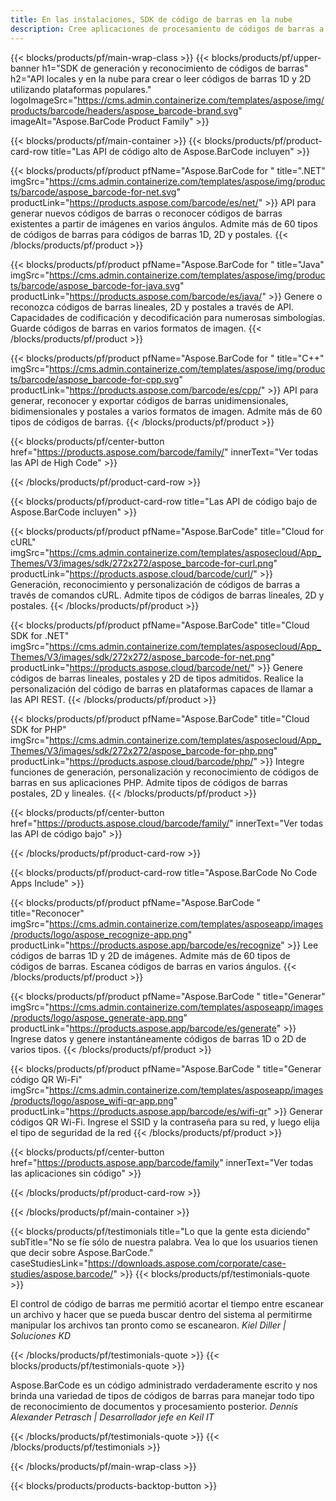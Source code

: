 ```yaml
---
title: En las instalaciones, SDK de código de barras en la nube
description: Cree aplicaciones de procesamiento de códigos de barras a través de API High-Code o SDK basados ​​en la nube. Utilice aplicaciones multiplataforma para la generación o el reconocimiento de códigos de barras.
---
```


{{< blocks/products/pf/main-wrap-class >}}
{{< blocks/products/pf/upper-banner h1="SDK de generación y reconocimiento de códigos de barras" h2="API locales y en la nube para crear o leer códigos de barras 1D y 2D utilizando plataformas populares." logoImageSrc="https://cms.admin.containerize.com/templates/aspose/img/products/barcode/headers/aspose_barcode-brand.svg" imageAlt="Aspose.BarCode Product Family" >}}

{{< blocks/products/pf/main-container >}}
{{< blocks/products/pf/product-card-row title="Las API de código alto de Aspose.BarCode incluyen" >}}

{{< blocks/products/pf/product pfName="Aspose.BarCode for " title=".NET" imgSrc="https://cms.admin.containerize.com/templates/aspose/img/products/barcode/aspose_barcode-for-net.svg" productLink="https://products.aspose.com/barcode/es/net/" >}}
API para generar nuevos códigos de barras o reconocer códigos de barras existentes a partir de imágenes en varios ángulos. Admite más de 60 tipos de códigos de barras para códigos de barras 1D, 2D y postales.
{{< /blocks/products/pf/product >}}

{{< blocks/products/pf/product pfName="Aspose.BarCode for " title="Java" imgSrc="https://cms.admin.containerize.com/templates/aspose/img/products/barcode/aspose_barcode-for-java.svg" productLink="https://products.aspose.com/barcode/es/java/" >}}
Genere o reconozca códigos de barras lineales, 2D y postales a través de API. Capacidades de codificación y decodificación para numerosas simbologías. Guarde códigos de barras en varios formatos de imagen.
{{< /blocks/products/pf/product >}}

{{< blocks/products/pf/product pfName="Aspose.BarCode for " title="C++" imgSrc="https://cms.admin.containerize.com/templates/aspose/img/products/barcode/aspose_barcode-for-cpp.svg" productLink="https://products.aspose.com/barcode/es/cpp/" >}}
API para generar, reconocer y exportar códigos de barras unidimensionales, bidimensionales y postales a varios formatos de imagen. Admite más de 60 tipos de códigos de barras.
{{< /blocks/products/pf/product >}}

{{< blocks/products/pf/center-button href="https://products.aspose.com/barcode/family/" innerText="Ver todas las API de High Code" >}}

{{< /blocks/products/pf/product-card-row >}}

{{< blocks/products/pf/product-card-row title="Las API de código bajo de Aspose.BarCode incluyen" >}}

{{< blocks/products/pf/product pfName="Aspose.BarCode" title="Cloud for cURL" imgSrc="https://cms.admin.containerize.com/templates/asposecloud/App_Themes/V3/images/sdk/272x272/aspose_barcode-for-curl.png" productLink="https://products.aspose.cloud/barcode/curl/" >}}
Generación, reconocimiento y personalización de códigos de barras a través de comandos cURL. Admite tipos de códigos de barras lineales, 2D y postales.
{{< /blocks/products/pf/product >}}

{{< blocks/products/pf/product pfName="Aspose.BarCode" title="Cloud SDK for .NET" imgSrc="https://cms.admin.containerize.com/templates/asposecloud/App_Themes/V3/images/sdk/272x272/aspose_barcode-for-net.png" productLink="https://products.aspose.cloud/barcode/net/" >}}
Genere códigos de barras lineales, postales y 2D de tipos admitidos. Realice la personalización del código de barras en plataformas capaces de llamar a las API REST.
{{< /blocks/products/pf/product >}}

{{< blocks/products/pf/product pfName="Aspose.BarCode" title="Cloud SDK for PHP" imgSrc="https://cms.admin.containerize.com/templates/asposecloud/App_Themes/V3/images/sdk/272x272/aspose_barcode-for-php.png" productLink="https://products.aspose.cloud/barcode/php/" >}}
Integre funciones de generación, personalización y reconocimiento de códigos de barras en sus aplicaciones PHP. Admite tipos de códigos de barras postales, 2D y lineales.
{{< /blocks/products/pf/product >}}

{{< blocks/products/pf/center-button href="https://products.aspose.cloud/barcode/family/" innerText="Ver todas las API de código bajo" >}}

{{< /blocks/products/pf/product-card-row >}}

{{< blocks/products/pf/product-card-row title="Aspose.BarCode No Code Apps Include" >}}

{{< blocks/products/pf/product pfName="Aspose.BarCode " title="Reconocer" imgSrc="https://cms.admin.containerize.com/templates/asposeapp/images/products/logo/aspose_recognize-app.png" productLink="https://products.aspose.app/barcode/es/recognize" >}}
Lee códigos de barras 1D y 2D de imágenes. Admite más de 60 tipos de códigos de barras. Escanea códigos de barras en varios ángulos.
{{< /blocks/products/pf/product >}}

{{< blocks/products/pf/product pfName="Aspose.BarCode " title="Generar" imgSrc="https://cms.admin.containerize.com/templates/asposeapp/images/products/logo/aspose_generate-app.png" productLink="https://products.aspose.app/barcode/es/generate" >}}
Ingrese datos y genere instantáneamente códigos de barras 1D o 2D de varios tipos.
{{< /blocks/products/pf/product >}}

{{< blocks/products/pf/product pfName="Aspose.BarCode " title="Generar código QR Wi-Fi" imgSrc="https://cms.admin.containerize.com/templates/asposeapp/images/products/logo/aspose_wifi-qr-app.png" productLink="https://products.aspose.app/barcode/es/wifi-qr" >}}
Generar códigos QR Wi-Fi. Ingrese el SSID y la contraseña para su red, y luego elija el tipo de seguridad de la red
{{< /blocks/products/pf/product >}}

{{< blocks/products/pf/center-button href="https://products.aspose.app/barcode/family" innerText="Ver todas las aplicaciones sin código" >}}

{{< /blocks/products/pf/product-card-row >}}

{{< /blocks/products/pf/main-container >}}

<!--peoplesSayingSection-->
{{< blocks/products/pf/testimonials title="Lo que la gente esta diciendo" subTitle="No se fíe sólo de nuestra palabra. Vea lo que los usuarios tienen que decir sobre Aspose.BarCode." caseStudiesLink="https://downloads.aspose.com/corporate/case-studies/aspose.barcode/" >}}
{{< blocks/products/pf/testimonials-quote >}}
<p class="first">
 El control de código de barras me permitió acortar el tiempo entre escanear un archivo y hacer que se pueda buscar dentro del sistema al permitirme manipular los archivos tan pronto como se escanearon. <em>Kiel Diller | Soluciones KD</em>
</p>
{{< /blocks/products/pf/testimonials-quote >}}
{{< blocks/products/pf/testimonials-quote >}}
<p class="second">
 Aspose.BarCode es un código administrado verdaderamente escrito y nos brinda una variedad de tipos de códigos de barras para manejar todo tipo de reconocimiento de documentos y procesamiento posterior. <em>Dennis Alexander Petrasch | Desarrollador jefe en Keil IT</em>
</p>
{{< /blocks/products/pf/testimonials-quote >}}
{{< /blocks/products/pf/testimonials >}}
<!--peoplesSayingSection End-->

{{< /blocks/products/pf/main-wrap-class >}}

{{< blocks/products/products-backtop-button >}}